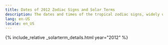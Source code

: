 ```yaml
---
title: Dates of 2012 Zodiac Signs and Solar Terms
description: The dates and times of the tropical zodiac signs, widely used in western astrology, and solar terms of year 2012
lang: en-US
locale: en_US
---
```

{% include_relative _solarterm_details.html year="2012" %}
